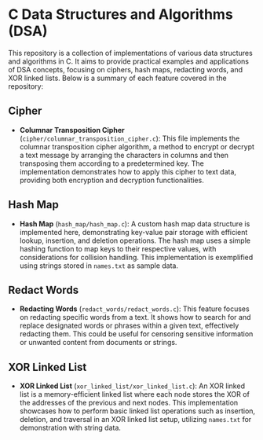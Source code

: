 
# C Data Structures and Algorithms (DSA)

This repository is a collection of implementations of various data structures and algorithms in C. It aims to provide practical examples and applications of DSA concepts, focusing on ciphers, hash maps, redacting words, and XOR linked lists. Below is a summary of each feature covered in the repository:

## Cipher

- **Columnar Transposition Cipher** (`cipher/columnar_transposition_cipher.c`): This file implements the columnar transposition cipher algorithm, a method to encrypt or decrypt a text message by arranging the characters in columns and then transposing them according to a predetermined key. The implementation demonstrates how to apply this cipher to text data, providing both encryption and decryption functionalities.

## Hash Map

- **Hash Map** (`hash_map/hash_map.c`): A custom hash map data structure is implemented here, demonstrating key-value pair storage with efficient lookup, insertion, and deletion operations. The hash map uses a simple hashing function to map keys to their respective values, with considerations for collision handling. This implementation is exemplified using strings stored in `names.txt` as sample data.

## Redact Words

- **Redacting Words** (`redact_words/redact_words.c`): This feature focuses on redacting specific words from a text. It shows how to search for and replace designated words or phrases within a given text, effectively redacting them. This could be useful for censoring sensitive information or unwanted content from documents or strings.

## XOR Linked List

- **XOR Linked List** (`xor_linked_list/xor_linked_list.c`): An XOR linked list is a memory-efficient linked list where each node stores the XOR of the addresses of the previous and next nodes. This implementation showcases how to perform basic linked list operations such as insertion, deletion, and traversal in an XOR linked list setup, utilizing `names.txt` for demonstration with string data.
